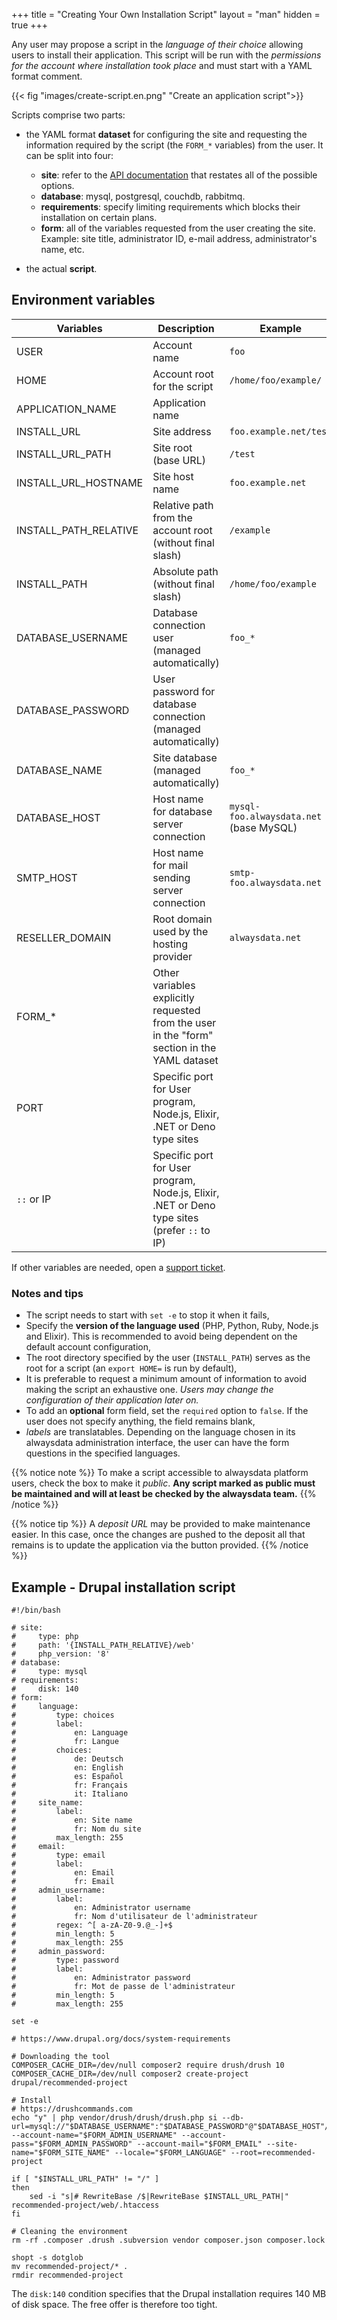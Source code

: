 +++
title = "Creating Your Own Installation Script"
layout = "man"
hidden = true
+++

Any user may propose a script in the *language of their choice* allowing users to install their application. This script will be run with the *permissions for the account where installation took place* and must start with a YAML format comment.

{{< fig "images/create-script.en.png" "Create an application script">}}

Scripts comprise two parts:

- the YAML format **dataset** for configuring the site and requesting the information required by the script (the `FORM_*` variables) from the user. It can be split into four:

    - **site**: refer to the [API documentation](https://api.alwaysdata.com/v1/site/doc/) that restates all of the possible options.
    - **database**: mysql, postgresql, couchdb, rabbitmq.
    - **requirements**: specify limiting requirements which blocks their installation on certain plans.
    - **form**: all of the variables requested from the user creating the site. Example: site title, administrator ID, e-mail address, administrator's name, etc.
- the actual **script**.

## Environment variables

|Variables|Description|Example|
|--- |--- |--- |
|USER|Account name|`foo`|
|HOME|Account root for the script|`/home/foo/example/`|
|APPLICATION_NAME|Application name||
|INSTALL_URL|Site address|`foo.example.net/test`|
|INSTALL_URL_PATH|Site root (base URL)|`/test`|
|INSTALL_URL_HOSTNAME|Site host name|`foo.example.net`|
|INSTALL_PATH_RELATIVE|Relative path from the account root (without final slash)|`/example`|
|INSTALL_PATH|Absolute path (without final slash)|`/home/foo/example`|
|DATABASE_USERNAME|Database connection user (managed automatically)|`foo_*`|
|DATABASE_PASSWORD|User password for database connection (managed automatically)||
|DATABASE_NAME|Site database (managed automatically)|`foo_*`|
|DATABASE_HOST|Host name for database server connection|`mysql-foo.alwaysdata.net` (base MySQL)|
|SMTP_HOST|Host name for mail sending server connection|`smtp-foo.alwaysdata.net`|
|RESELLER_DOMAIN|Root domain used by the hosting provider|`alwaysdata.net`|
|FORM_*|Other variables explicitly requested from the user in the "form" section in the YAML dataset||
|PORT|Specific port for User program, Node.js, Elixir, .NET or Deno type sites||
|`::` or IP|Specific port for User program, Node.js, Elixir, .NET or Deno type sites (prefer `::` to IP)||

If other variables are needed, open a [support ticket](https://admin.alwaysdata.com/support/add/).

### Notes and tips

- The script needs to start with `set -e` to stop it when it fails,
- Specify the **version of the language used** (PHP, Python, Ruby, Node.js and Elixir). This is recommended to avoid being dependent on the default account configuration,
- The root directory specified by the user (`INSTALL_PATH`) serves as the root for a script (an `export HOME=` is run by default),
- It is preferable to request a minimum amount of information to avoid making the script an exhaustive one. *Users may change the configuration of their application later on.*
- To add an **optional** form field, set the `required` option to `false`. If the user does not specify anything, the field remains blank,
- *labels* are translatables. Depending on the language chosen in its alwaysdata administration interface, the user can have the form questions in the specified languages.

{{% notice note %}}
To make a script accessible to alwaysdata platform users, check the box to make it *public*.
**Any script marked as public must be maintained and will at least be checked by the alwaysdata team.**
{{% /notice %}}

{{% notice tip %}}
A *deposit URL* may be provided to make maintenance easier. In this case, once the changes are pushed to the deposit all that remains is to update the application via the button provided.
{{% /notice %}}

## Example - Drupal installation script

```
#!/bin/bash

# site:
#     type: php
#     path: '{INSTALL_PATH_RELATIVE}/web'
#     php_version: '8'
# database:
#     type: mysql
# requirements:
#     disk: 140
# form:
#     language:
#         type: choices
#         label:
#             en: Language
#             fr: Langue
#         choices:
#             de: Deutsch
#             en: English
#             es: Español
#             fr: Français
#             it: Italiano
#     site_name:
#         label:
#             en: Site name
#             fr: Nom du site
#         max_length: 255
#     email:
#         type: email
#         label:
#             en: Email
#             fr: Email
#     admin_username:
#         label:
#             en: Administrator username
#             fr: Nom d'utilisateur de l'administrateur
#         regex: ^[ a-zA-Z0-9.@_-]+$
#         min_length: 5
#         max_length: 255
#     admin_password:
#         type: password
#         label:
#             en: Administrator password
#             fr: Mot de passe de l'administrateur
#         min_length: 5
#         max_length: 255

set -e

# https://www.drupal.org/docs/system-requirements

# Downloading the tool
COMPOSER_CACHE_DIR=/dev/null composer2 require drush/drush 10
COMPOSER_CACHE_DIR=/dev/null composer2 create-project drupal/recommended-project

# Install
# https://drushcommands.com
echo "y" | php vendor/drush/drush/drush.php si --db-url=mysql://"$DATABASE_USERNAME":"$DATABASE_PASSWORD"@"$DATABASE_HOST"/"$DATABASE_NAME" --account-name="$FORM_ADMIN_USERNAME" --account-pass="$FORM_ADMIN_PASSWORD" --account-mail="$FORM_EMAIL" --site-name="$FORM_SITE_NAME" --locale="$FORM_LANGUAGE" --root=recommended-project

if [ "$INSTALL_URL_PATH" != "/" ]
then
    sed -i "s|# RewriteBase /$|RewriteBase $INSTALL_URL_PATH|" recommended-project/web/.htaccess
fi

# Cleaning the environment
rm -rf .composer .drush .subversion vendor composer.json composer.lock

shopt -s dotglob
mv recommended-project/* .
rmdir recommended-project
```

The `disk:140` condition specifies that the Drupal installation requires 140 MB of disk space. The free offer is therefore too tight.
